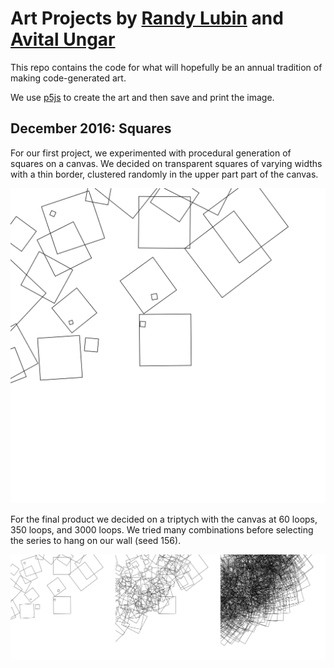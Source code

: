 # Art Projects by [Randy Lubin](http://randylubin.com/) and [Avital Ungar](http://avitaltours.com/)

This repo contains the code for what will hopefully be an annual tradition of making code-generated art.

We use [p5js](https://p5js.org/) to create the art and then save and print the image.

## December 2016: Squares
For our first project, we experimented with procedural generation of squares on a canvas. We decided on transparent squares of varying widths with a thin border, clustered randomly in the upper part part of the canvas.

![60ish Squares](img/squares60.png)

For the final product we decided on a triptych with the canvas at 60 loops, 350 loops, and 3000 loops. We tried many combinations before selecting the series to hang on our wall (seed 156).

![Seed 156 output for Squares Series at 60, 350, 3000 iterations](img/squaresMergedLowRes.jpg)
